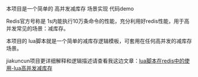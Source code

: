 本项目是一个简单的 高并发减库存 场景实现 代码demo

Redis官方号称是 1s内能执行10万条命令的性能，充分利用好redis性能，用于高并发常见的场景：减库存。

本项目的 lua脚本就是一个简单的减库存逻辑模板，可套用在任何高并发的减库存场景。

jiakuncun项目更详细解释和逻辑描述请查看我这边文章：<a href="http://bittechblog.com:8080/article/jedis-lua-1#4">lua脚本在redis中的使用-lua高并发减库存</a>
